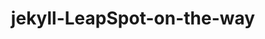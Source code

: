 ---
layout: blog
title: jekyll-LeapSpot-on-the-way
category: blog
lat: 47.66855
lng: -122.38766
altitude: 14.59
image: https://s3-us-west-2.amazonaws.com/worldcup14/2014-08-07 18:39:03 PDT.jpg
---